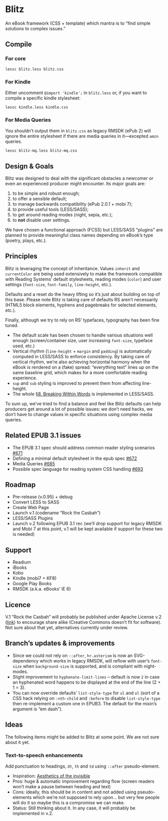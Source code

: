 # Blitz

An eBook framework (CSS + template) which mantra is to “find simple solutions to complex issues.”

## Compile

### For core

`lessc blitz.less blitz.css`

### For Kindle

Either uncomment `@import 'kindle';` in `blitz.less` or, if you want to compile a specific kindle stylesheet:

`lessc kindle.less kindle.css`

### For Media Queries

You shouldn’t output them in `blitz.css` as legacy RMSDK (ePub 2) will ignore the entire stylesheet if there are media queries in it—excepted `amzn` queries.

`lessc blitz-mq.less blitz-mq.css`

## Design & Goals

Blitz was designed to deal with the significant obstacles a newcomer or even an experienced producer might encounter. Its major goals are:

1. to be simple and robust enough;
2. to offer a sensible default;
3. to manage backwards compatibility (ePub 2.0.1 + mobi 7);
4. to provide useful tools (LESS/SASS);
5. to get around reading modes (night, sepia, etc.);
6. to **not** disable user settings.

We have chosen a functional approach (FCSS) but LESS/SASS “plugins” are planned to provide meaningful class names depending on eBook’s type (poetry, plays, etc.).

## Principles

Blitz is leveraging the concept of inheritance. Values `inherit` and `currentColor` are being used extensively to make the framework compatible with Reading Systems’ default stylesheets, reading modes (`color`) and user settings (`font-size`, `font-family`, `line-height`, etc.).

Defaults and a reset do the heavy lifting so it’s just about building on top of this base. Please note Blitz is taking care of defaults RS aren’t necessarily (HTML5 block elements, hyphens and pagebreaks for selected elements, etc.).

Finally, although we try to rely on RS’ typefaces, typography has been fine tuned.

- The default scale has been chosen to handle various situations well enough (screen/container size, user increasing `font-size`, typeface used, etc.)
- Vertical rhythm (`line-height` + `margin` and `padding`) is automatically computed in LESS/SASS to enforce consistency. By taking care of vertical rhythm, we’re also achieving horizontal harmony when the eBook is rendered on a (fake) spread: “everything text” lines up on the same baseline grid, which makes for a more comfortable reading experience.
- `sup` and `sub` styling is improved to prevent them from affecting line-height.
- The whole [§8. Breaking Within Words](https://drafts.csswg.org/css-text-4/) is implemented in LESS/SASS.

To sum up, we’ve tried to find a balance and feel like Blitz defaults can help producers get around a lot of possible issues: we don’t need hacks, we don’t have to change values in specific situations using complex media queries.

## Related EPUB 3.1 issues

- The EPUB 3.1 spec should address common reader styling scenarios [#671](https://github.com/IDPF/epub-revision/issues/671)
- Defining a minimal default stylesheet in the epub spec [#672](https://github.com/IDPF/epub-revision/issues/672)
- Media Queries [#685](https://github.com/IDPF/epub-revision/issues/685)
- Possible spec language for reading system CSS handling [#693](https://github.com/IDPF/epub-revision/issues/693)

## Roadmap

- Pre-release (v.0.95) + debug
- Convert LESS to SASS
- Create Web Page
- Launch v.1 (codename “Rock the Casbah”)
- LESS/SASS Plugins
- Launch v.2 following EPUB 3.1 rec (we’ll drop support for legacy RMSDK and Mobi 7 at this point, v.1 will be kept available if support for these two is needed)

## Support

- Readium
- iBooks
- Kobo
- Kindle (mobi7 + KF8)
- Google Play Books
- RMSDK (a.k.a. eBooks’ IE 6)

## Licence 

V.1 “Rock the Casbah” will probably be published under Apache License v.2 ([link](http://www.apache.org/licenses/LICENSE-2.0)) to encourage share alike (Creative Commons doesn’t fit for software). Not sure about that yet, alternatives currently under review.

## Branch’s updates & improvements

- Since we could not rely on `::after`, `hr.asterism` is now an SVG-dependency which works in legacy RMSDK, will reflow with user’s `font-size` when `background-size` is supported, and is compliant with night-modes.
- Slight improvement to `hyphenate-limit-lines` – default is now `2` in case an hyphenated word happens to be displayed at the end of the line (2 + 1 = 3).
- You can now override defaults’ `list-style-type` for `ul` and `ol` (sort of a CSS hack relying on `:nth-child` and `:before` to disable `list-style-type` then re-implement a custom one in EPUB3. The default for the mixin’s argument is “em dash”).

## Ideas

The following items might be added to Blitz at some point. We are not sure about it yet. 

### Text-to-speech enhancements 

Add punctuation to headings, `dt`, `th` and `td` using `::after` pseudo-element.

- Inspiration: [Aesthetics of the invisible](https://francescoschwarz.de/en/blog/aesthetics-of-the-invisible/)
- Pros: huge & automatic improvement regarding flow (screen readers won’t make a pause between heading and text)
- Cons: ideally, this should be in content and not added using pseudo-elements which we’re not supposed to rely upon… but very few people will do it so maybe this is a compromise we can make.
- Status: Still thinking about it. In any case, it will probably be implemented in v.2.
